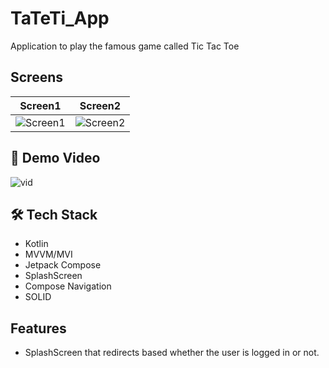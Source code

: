 # TaTeTi_App
Application to play the famous game called Tic Tac Toe

##  Screens
Screen1          |  Screen2
:-------------------------:|:-------------------------:
![Screen1](https://i.imgur.com/ZuyIjlk.png)  |  ![Screen2](https://imgur.com/QYdx1mn.png) 

## 🎥 Demo Video
![vid](https://i.imgur.com/HZOl8KJ.gif)

## 🛠 Tech Stack

- Kotlin
- MVVM/MVI
- Jetpack Compose
- SplashScreen
- Compose Navigation
- SOLID


## Features
- SplashScreen that redirects based whether the user is logged in or not.

